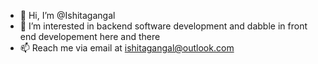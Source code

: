 - 👋 Hi, I’m @Ishitagangal
- 👀 I’m interested in backend software development and dabble in front end developement here and there
- 📫 Reach me via email at ishitagangal@outlook.com 

<!---
Ishitagangal/Ishitagangal is a ✨ special ✨ repository because its `README.md` (this file) appears on your GitHub profile.
You can click the Preview link to take a look at your changes.
--->
